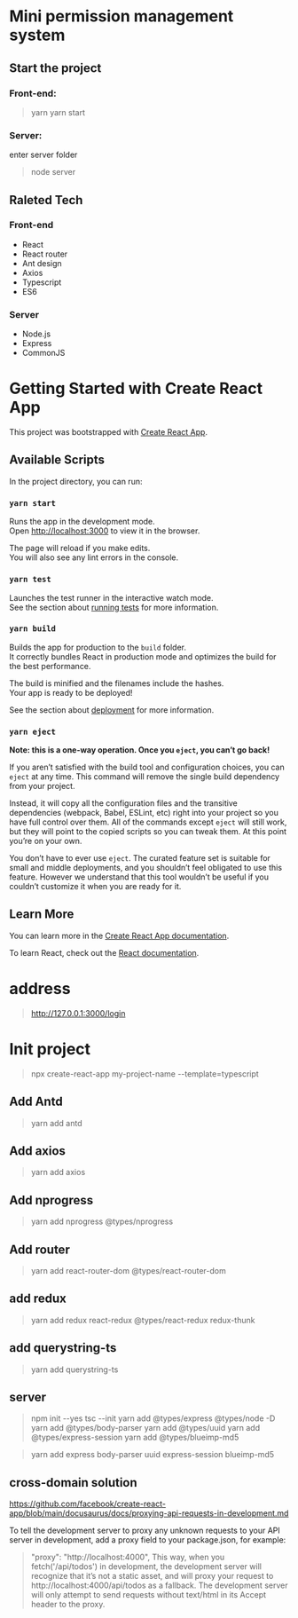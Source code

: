# Mini permission management system
## Start the project
### Front-end:
> yarn
> yarn start

### Server:
enter server folder
> node server

## Raleted Tech
### Front-end
* React 
* React router
* Ant design
* Axios
* Typescript
* ES6

### Server
* Node.js
* Express
* CommonJS




# Getting Started with Create React App

This project was bootstrapped with [Create React App](https://github.com/facebook/create-react-app).

## Available Scripts

In the project directory, you can run:

### `yarn start`

Runs the app in the development mode.\
Open [http://localhost:3000](http://localhost:3000) to view it in the browser.

The page will reload if you make edits.\
You will also see any lint errors in the console.

### `yarn test`

Launches the test runner in the interactive watch mode.\
See the section about [running tests](https://facebook.github.io/create-react-app/docs/running-tests) for more information.

### `yarn build`

Builds the app for production to the `build` folder.\
It correctly bundles React in production mode and optimizes the build for the best performance.

The build is minified and the filenames include the hashes.\
Your app is ready to be deployed!

See the section about [deployment](https://facebook.github.io/create-react-app/docs/deployment) for more information.

### `yarn eject`

**Note: this is a one-way operation. Once you `eject`, you can’t go back!**

If you aren’t satisfied with the build tool and configuration choices, you can `eject` at any time. This command will remove the single build dependency from your project.

Instead, it will copy all the configuration files and the transitive dependencies (webpack, Babel, ESLint, etc) right into your project so you have full control over them. All of the commands except `eject` will still work, but they will point to the copied scripts so you can tweak them. At this point you’re on your own.

You don’t have to ever use `eject`. The curated feature set is suitable for small and middle deployments, and you shouldn’t feel obligated to use this feature. However we understand that this tool wouldn’t be useful if you couldn’t customize it when you are ready for it.

## Learn More

You can learn more in the [Create React App documentation](https://facebook.github.io/create-react-app/docs/getting-started).

To learn React, check out the [React documentation](https://reactjs.org/).

# address
> http://127.0.0.1:3000/login

# Init project
> npx create-react-app my-project-name --template=typescript

## Add Antd
> yarn add antd

## Add axios
> yarn add axios

## Add nprogress
> yarn add nprogress @types/nprogress

## Add router
> yarn add react-router-dom @types/react-router-dom

## add redux
> yarn add redux react-redux @types/react-redux redux-thunk

## add querystring-ts
> yarn add querystring-ts

## server
> npm init --yes
> tsc --init
> yarn add @types/express @types/node  -D
> yarn add @types/body-parser
> yarn add @types/uuid
> yarn add @types/express-session
> yarn add @types/blueimp-md5

> yarn add express body-parser uuid express-session blueimp-md5

## cross-domain solution
https://github.com/facebook/create-react-app/blob/main/docusaurus/docs/proxying-api-requests-in-development.md

To tell the development server to proxy any unknown requests to your API server in development, add a proxy field to your package.json, for example:
>  "proxy": "http://localhost:4000",
This way, when you fetch('/api/todos') in development, the development server will recognize that it’s not a static asset, and will proxy your request to http://localhost:4000/api/todos as a fallback. The development server will only attempt to send requests without text/html in its Accept header to the proxy.


